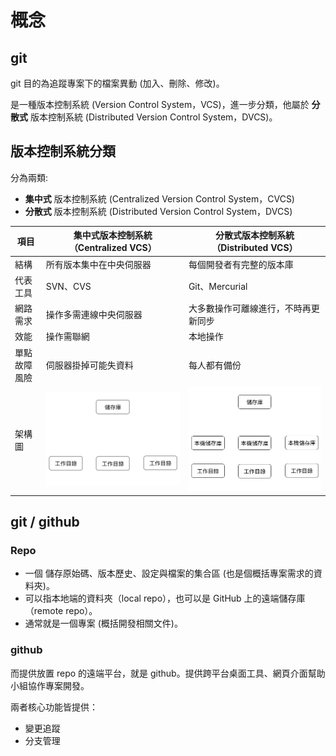 # 概念
## git

git 目的為追蹤專案下的檔案異動 (加入、刪除、修改)。

是一種版本控制系統 (Version Control System，VCS)，進一步分類，他屬於 **分散式** 版本控制系統 (Distributed Version Control System，DVCS)。

## 版本控制系統分類

分為兩類:
- **集中式** 版本控制系統 (Centralized Version Control System，CVCS)
- **分散式** 版本控制系統 (Distributed Version Control System，DVCS)

| 項目     | 集中式版本控制系統（Centralized VCS） | 分散式版本控制系統（Distributed VCS） |
| ------ | -------------------------- | -------------------------- |
| 結構     | 所有版本集中在中央伺服器               | 每個開發者有完整的版本庫               |
| 代表工具   | SVN、CVS                    | Git、Mercurial              |
| 網路需求   | 操作多需連線中央伺服器                | 大多數操作可離線進行，不時再更新同步             |
| 效能     | 操作需聯網               | 本地操作                  |
| 單點故障風險 | 伺服器掛掉可能失資料               | 每人都有備份                   |
| 架構圖 | ![CVCS 架構圖](./images/CVCS.png)               | ![DVCS 架構圖](./images/DVCS.png)                   |

## git / github

### Repo

- 一個 儲存原始碼、版本歷史、設定與檔案的集合區 (也是個概括專案需求的資料夾)。
- 可以指本地端的資料夾（local repo），也可以是 GitHub 上的遠端儲存庫（remote repo）。
- 通常就是一個專案 (概括開發相關文件)。

### github

而提供放置 repo 的遠端平台，就是 github。提供跨平台桌面工具、網頁介面幫助小組協作專案開發。

兩者核心功能皆提供：
- 變更追蹤
- 分支管理
